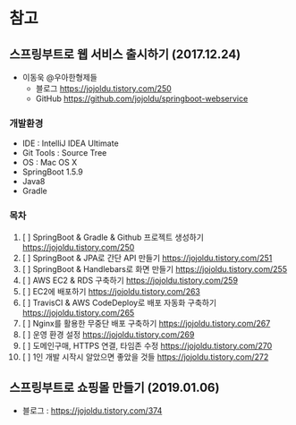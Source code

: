 # 참고

## 스프링부트로 웹 서비스 출시하기 (2017.12.24)

- 이동욱 @우아한형제들
  - 블로그 https://jojoldu.tistory.com/250
  - GitHub https://github.com/jojoldu/springboot-webservice

### 개발환경

- IDE : IntelliJ IDEA Ultimate
- Git Tools : Source Tree
- OS : Mac OS X
- SpringBoot 1.5.9
- Java8
- Gradle

### 목차

1. [ ] SpringBoot & Gradle & Github 프로젝트 생성하기 https://jojoldu.tistory.com/250
2. [ ] SpringBoot & JPA로 간단 API 만들기 https://jojoldu.tistory.com/251
3. [ ] SpringBoot & Handlebars로 화면 만들기 https://jojoldu.tistory.com/255
4. [ ] AWS EC2 & RDS 구축하기 https://jojoldu.tistory.com/259
5. [ ] EC2에 배포하기 https://jojoldu.tistory.com/263
6. [ ] TravisCI & AWS CodeDeploy로 배포 자동화 구축하기 https://jojoldu.tistory.com/265
7. [ ] Nginx를 활용한 무중단 배포 구축하기 https://jojoldu.tistory.com/267
8. [ ] 운영 환경 설정 https://jojoldu.tistory.com/269
9. [ ] 도메인구매, HTTPS 연결, 타임존 수정 https://jojoldu.tistory.com/270
10. [ ] 1인 개발 시작시 알았으면 좋았을 것들 https://jojoldu.tistory.com/272

## 스프링부트로 쇼핑몰 만들기 (2019.01.06)

- 블로그 : https://jojoldu.tistory.com/374
